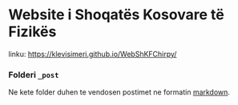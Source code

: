 # Website i Shoqatës Kosovare të Fizikës

linku: https://klevisimeri.github.io/WebShKFChirpy/


### Folderi `_post` 
Ne kete folder duhen te vendosen postimet ne formatin [markdown](https://www.markdownguide.org/).
